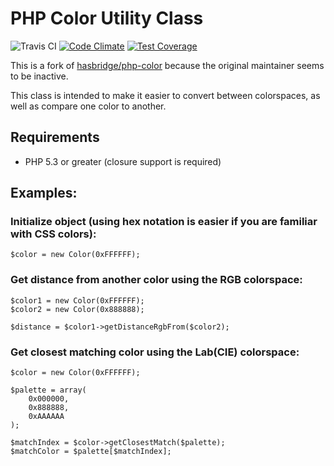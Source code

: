 # PHP Color Utility Class

![Travis CI](https://travis-ci.org/adhikasp/php-color.svg) [![Code Climate](https://codeclimate.com/github/adhikasp/php-color/badges/gpa.svg)](https://codeclimate.com/github/adhikasp/php-color) [![Test Coverage](https://codeclimate.com/github/adhikasp/php-color/badges/coverage.svg)](https://codeclimate.com/github/adhikasp/php-color)

This is a fork of [hasbridge/php-color](https://github.com/hasbridge/php-color)
because the original maintainer seems to be inactive.

This class is intended to make it easier to convert between colorspaces,
as well as compare one color to another.

## Requirements
- PHP 5.3 or greater (closure support is required)

## Examples:

### Initialize object (using hex notation is easier if you are familiar with CSS colors):

    $color = new Color(0xFFFFFF);


### Get distance from another color using the RGB colorspace:

    $color1 = new Color(0xFFFFFF);
    $color2 = new Color(0x888888);

    $distance = $color1->getDistanceRgbFrom($color2);

### Get closest matching color using the Lab(CIE) colorspace:

    $color = new Color(0xFFFFFF);

    $palette = array(
        0x000000,
        0x888888,
        0xAAAAAA
    );

    $matchIndex = $color->getClosestMatch($palette);
    $matchColor = $palette[$matchIndex];
